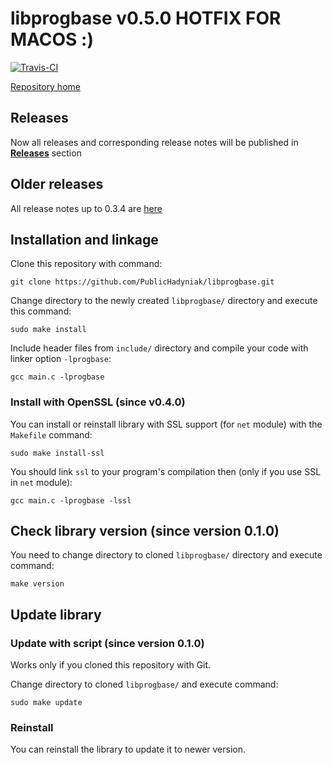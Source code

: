 # libprogbase v0.5.0 HOTFIX FOR MACOS :)

[![Travis-CI][travis-badge]][travis-builds]

[Repository home][home]

## Releases

Now all releases and corresponding release notes will be published in [__Releases__][releases] section

## Older releases

All release notes up to 0.3.4 are [here](/old_releases.md)

## Installation and linkage

Clone this repository with command:

```
git clone https://github.com/PublicHadyniak/libprogbase.git
```

Change directory to the newly created `libprogbase/` directory and execute this command:

```
sudo make install
```

Include header files from `include/` directory and compile your code with linker option `-lprogbase`:

```
gcc main.c -lprogbase
```

### Install with OpenSSL (since v0.4.0)

You can install or reinstall library with SSL support (for `net` module) with the `Makefile` command:

```
sudo make install-ssl
```

You should link `ssl` to your program's compilation then (only if you use SSL in `net` module):

```
gcc main.c -lprogbase -lssl
```

## Check library version (since version 0.1.0)

You need to change directory to cloned `libprogbase/` directory and execute command:

```
make version
```

## Update library

### Update with script (since version 0.1.0)

Works only if you cloned this repository with Git.

Change directory to cloned `libprogbase/` and execute command:

```
sudo make update
```

### Reinstall

You can reinstall the library to update it to newer version.

[home]: https://github.com/PublicHadyniak/libprogbase
[releases]: https://github.com/PublicHadyniak/libprogbase/releases
[travis-badge]: https://travis-ci.org/PublicHadyniak/libprogbase.svg?branch=master
[travis-builds]: https://travis-ci.org/PublicHadyniak/libprogbase/builds
